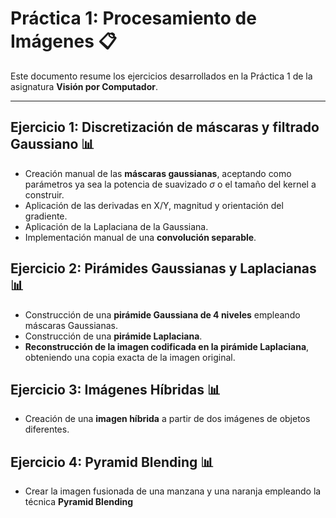 # Práctica 1: Procesamiento de Imágenes 📋

Este documento resume los ejercicios desarrollados en la Práctica 1 de la asignatura **Visión por Computador**. 

---

## Ejercicio 1: Discretización de máscaras y filtrado Gaussiano 📊

- Creación manual de las **máscaras gaussianas**, aceptando como parámetros ya sea la potencia de suavizado $\sigma$ o el tamaño del kernel a construir.
- Aplicación de las derivadas en X/Y, magnitud y orientación del gradiente.
- Aplicación de la Laplaciana de la Gaussiana.
- Implementación manual de una **convolución separable**.

## Ejercicio 2: Pirámides Gaussianas y Laplacianas 📊

- Construcción de una **pirámide Gaussiana de 4 niveles** empleando máscaras Gaussianas.
- Construcción de una **pirámide Laplaciana**.
- **Reconstrucción de la imagen codificada en la pirámide Laplaciana**, obteniendo una copia exacta de la imagen original.

## Ejercicio 3: Imágenes Híbridas 📊

- Creación de una **imagen híbrida** a partir de dos imágenes de objetos diferentes.

## Ejercicio 4: Pyramid Blending 📊

- Crear la imagen fusionada de una manzana y una naranja empleando la técnica **Pyramid Blending**
